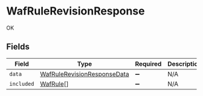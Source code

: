 # WafRuleRevisionResponse

OK


## Fields

| Field                                                                             | Type                                                                              | Required                                                                          | Description                                                                       |
| --------------------------------------------------------------------------------- | --------------------------------------------------------------------------------- | --------------------------------------------------------------------------------- | --------------------------------------------------------------------------------- |
| `data`                                                                            | [WafRuleRevisionResponseData](../../models/shared/wafrulerevisionresponsedata.md) | :heavy_minus_sign:                                                                | N/A                                                                               |
| `included`                                                                        | [WafRule](../../models/shared/wafrule.md)[]                                       | :heavy_minus_sign:                                                                | N/A                                                                               |